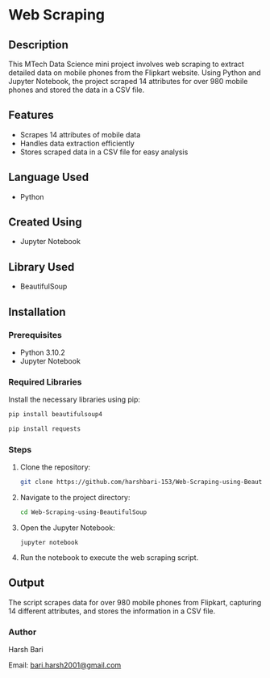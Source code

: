 # Web Scraping

## Description
This MTech Data Science mini project involves web scraping to extract detailed data on mobile phones from the Flipkart website. Using Python and Jupyter Notebook, the project scraped 14 attributes for over 980 mobile phones and stored the data in a CSV file.

## Features
- Scrapes 14 attributes of mobile data
- Handles data extraction efficiently
- Stores scraped data in a CSV file for easy analysis

## Language Used
- Python

## Created Using
- Jupyter Notebook

## Library Used
- BeautifulSoup

## Installation
### Prerequisites
- Python 3.10.2
- Jupyter Notebook

### Required Libraries
Install the necessary libraries using pip:
```bash
pip install beautifulsoup4
```
```bash
pip install requests
```

### Steps
1. Clone the repository:
    ```bash
    git clone https://github.com/harshbari-153/Web-Scraping-using-BeautifulSoup.git
    ```
2. Navigate to the project directory:
    ```bash
    cd Web-Scraping-using-BeautifulSoup
    ```
3. Open the Jupyter Notebook:
    ```
    jupyter notebook
    ```
4. Run the notebook to execute the web scraping script.

## Output
The script scrapes data for over 980 mobile phones from Flipkart, capturing 14 different attributes, and stores the information in a CSV file.

### Author
Harsh Bari

Email: bari.harsh2001@gmail.com
